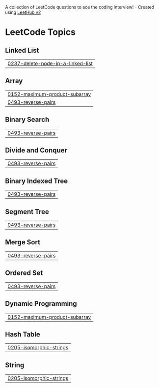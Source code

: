 A collection of LeetCode questions to ace the coding interview! - Created using [LeetHub v2](https://github.com/arunbhardwaj/LeetHub-2.0)
<!---LeetCode Topics Start-->
# LeetCode Topics
## Linked List
|  |
| ------- |
| [0237-delete-node-in-a-linked-list](https://github.com/Raushankumar-prog/Leetcode-practice/tree/master/0237-delete-node-in-a-linked-list) |
## Array
|  |
| ------- |
| [0152-maximum-product-subarray](https://github.com/Raushankumar-prog/Leetcode-practice/tree/master/0152-maximum-product-subarray) |
| [0493-reverse-pairs](https://github.com/Raushankumar-prog/Leetcode-practice/tree/master/0493-reverse-pairs) |
## Binary Search
|  |
| ------- |
| [0493-reverse-pairs](https://github.com/Raushankumar-prog/Leetcode-practice/tree/master/0493-reverse-pairs) |
## Divide and Conquer
|  |
| ------- |
| [0493-reverse-pairs](https://github.com/Raushankumar-prog/Leetcode-practice/tree/master/0493-reverse-pairs) |
## Binary Indexed Tree
|  |
| ------- |
| [0493-reverse-pairs](https://github.com/Raushankumar-prog/Leetcode-practice/tree/master/0493-reverse-pairs) |
## Segment Tree
|  |
| ------- |
| [0493-reverse-pairs](https://github.com/Raushankumar-prog/Leetcode-practice/tree/master/0493-reverse-pairs) |
## Merge Sort
|  |
| ------- |
| [0493-reverse-pairs](https://github.com/Raushankumar-prog/Leetcode-practice/tree/master/0493-reverse-pairs) |
## Ordered Set
|  |
| ------- |
| [0493-reverse-pairs](https://github.com/Raushankumar-prog/Leetcode-practice/tree/master/0493-reverse-pairs) |
## Dynamic Programming
|  |
| ------- |
| [0152-maximum-product-subarray](https://github.com/Raushankumar-prog/Leetcode-practice/tree/master/0152-maximum-product-subarray) |
## Hash Table
|  |
| ------- |
| [0205-isomorphic-strings](https://github.com/Raushankumar-prog/Leetcode-practice/tree/master/0205-isomorphic-strings) |
## String
|  |
| ------- |
| [0205-isomorphic-strings](https://github.com/Raushankumar-prog/Leetcode-practice/tree/master/0205-isomorphic-strings) |
<!---LeetCode Topics End-->